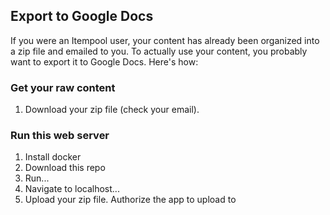 ## Export to Google Docs

If you were an Itempool user, your content has already been organized into a
zip file and emailed to you. To actually use your content, you probably want
to export it to Google Docs. Here's how:

### Get your raw content

1. Download your zip file (check your email).

### Run this web server

1. Install docker
2. Download this repo
3. Run...
4. Navigate to localhost...
5. Upload your zip file. Authorize the app to upload to
